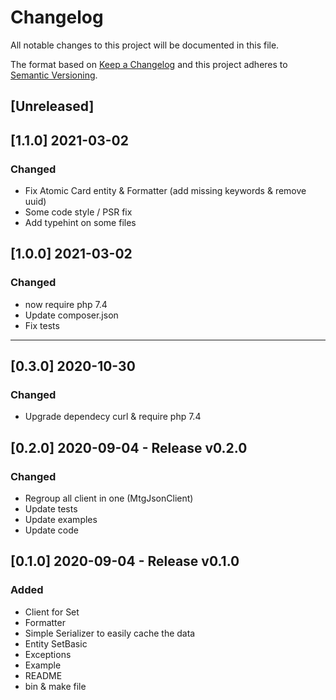 # Changelog
All notable changes to this project will be documented in this file.

The format based on [Keep a Changelog](http://keepachangelog.com/en/1.0.0/)
and this project adheres to [Semantic Versioning](http://semver.org/spec/v2.0.0.html).

## [Unreleased]

## [1.1.0] 2021-03-02
### Changed
 * Fix Atomic Card entity & Formatter (add missing keywords & remove uuid)
 * Some code style / PSR fix
 * Add typehint on some files

## [1.0.0] 2021-03-02
### Changed
 * now require php 7.4
 * Update composer.json
 * Fix tests

----

## [0.3.0] 2020-10-30
### Changed
 * Upgrade dependecy curl & require php 7.4

## [0.2.0] 2020-09-04 - Release v0.2.0
### Changed
 * Regroup all client in one (MtgJsonClient)
 * Update tests
 * Update examples
 * Update code

## [0.1.0] 2020-09-04 - Release v0.1.0
### Added
 * Client for Set
 * Formatter
 * Simple Serializer to easily cache the data
 * Entity SetBasic
 * Exceptions
 * Example
 * README
 * bin & make file
